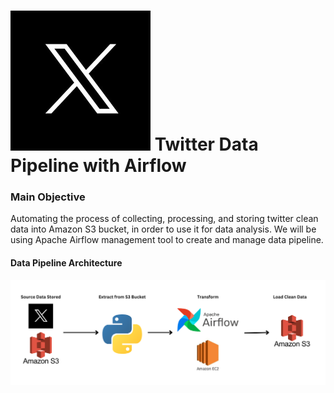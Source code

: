 # <img src="./images/twitter-logo.png" alt="Twitter logo"/> Twitter Data Pipeline with Airflow

### Main Objective

<p>Automating the process of collecting, processing, and storing twitter clean data into Amazon S3 bucket, in order to use it for data analysis. We will be using Apache Airflow management tool to create and manage data pipeline.</p>

#### Data Pipeline Architecture

<img src="./images/Objective.png" alt="ETL Process"/>

